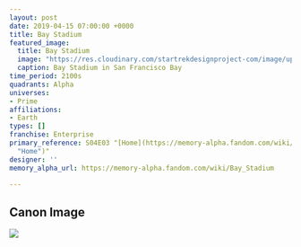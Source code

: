 ```yaml
---
layout: post
date: 2019-04-15 07:00:00 +0000
title: Bay Stadium
featured_image:
  title: Bay Stadium
  image: "https://res.cloudinary.com/startrekdesignproject-com/image/upload/v1555372777/BayStadium.png"
  caption: Bay Stadium in San Francisco Bay
time_period: 2100s
quadrants: Alpha
universes:
- Prime
affiliations:
- Earth
types: []
franchise: Enterprise
primary_reference: S04E03 "[Home](https://memory-alpha.fandom.com/wiki/Home
  "Home")"
designer: ''
memory_alpha_url: https://memory-alpha.fandom.com/wiki/Bay_Stadium

---
```

## Canon Image

![](https://res.cloudinary.com/startrekdesignproject-com/image/upload/v1555372777/BayStadium1.jpg)